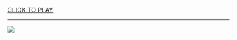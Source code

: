 
<a href="https://premium76.site?title=4_player_games_unblocked&ref=13M">CLICK TO PLAY</a></h3>
<hr>

<a href="https://premium76.site?title=4_player_games_unblocked&ref=13M"><img src="https://clearcache.store/games.png"></a>


